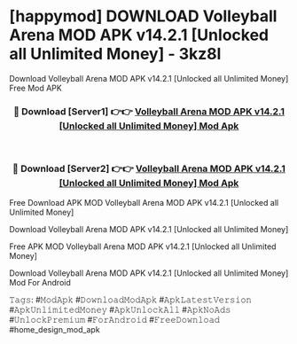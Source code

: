 # [happymod] DOWNLOAD Volleyball Arena MOD APK v14.2.1 [Unlocked all Unlimited Money] - 3kz8l
Download Volleyball Arena MOD APK v14.2.1 [Unlocked all Unlimited Money] Free Mod APK

<div align="center">
<h3>🔴 Download [Server1] 👉👉 <a href="https://apk-comot.site?title=Volleyball_Arena_MOD_APK_v14.2.1_[Unlocked_all_Unlimited_Money]">Volleyball Arena MOD APK v14.2.1 [Unlocked all Unlimited Money] Mod Apk</a></h3><br>

<h3>🔴 Download [Server2] 👉👉 <a href="https://apk-comot.site?title=Volleyball_Arena_MOD_APK_v14.2.1_[Unlocked_all_Unlimited_Money]">Volleyball Arena MOD APK v14.2.1 [Unlocked all Unlimited Money] Mod Apk</a></h3>
</div>


Free Download APK MOD Volleyball Arena MOD APK v14.2.1 [Unlocked all Unlimited Money]

Download Volleyball Arena MOD APK v14.2.1 [Unlocked all Unlimited Money] 

Free APK MOD Volleyball Arena MOD APK v14.2.1 [Unlocked all Unlimited Money] 

Download Volleyball Arena MOD APK v14.2.1 [Unlocked all Unlimited Money] Mod For Android

𝚃𝚊𝚐𝚜: #𝙼𝚘𝚍𝙰𝚙𝚔 #𝙳𝚘𝚠𝚗𝚕𝚘𝚊𝚍𝙼𝚘𝚍𝙰𝚙𝚔 #𝙰𝚙𝚔𝙻𝚊𝚝𝚎𝚜𝚝𝚅𝚎𝚛𝚜𝚒𝚘𝚗 #𝙰𝚙𝚔𝚄𝚗𝚕𝚒𝚖𝚒𝚝𝚎𝚍𝙼𝚘𝚗𝚎𝚢 #𝙰𝚙𝚔𝚄𝚗𝚕𝚘𝚌𝚔𝙰𝚕𝚕 #𝙰𝚙𝚔𝙽𝚘𝙰𝚍𝚜 #𝚄𝚗𝚕𝚘𝚌𝚔𝙿𝚛𝚎𝚖𝚒𝚞𝚖 #𝙵𝚘𝚛𝙰𝚗𝚍𝚛𝚘𝚒𝚍 #𝙵𝚛𝚎𝚎𝙳𝚘𝚠𝚗𝚕𝚘𝚊𝚍 #home_design_mod_apk